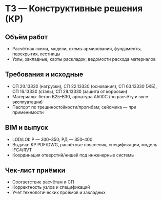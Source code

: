# ТЗ — Конструктивные решения (КР)

## Объём работ
- Расчётная схема, модели, схемы армирования, фундаменты, перекрытия, лестницы
- Узлы, закладные, карты раскладок; ведомости расхода материалов

## Требования и исходные
- СП 20.13330 (нагрузки), СП 22.13330 (основания), СП 63.13330 (ЖБ), СП 16.13330 (сталь), СП 28.13330 (защита от коррозии)
- Материалы: бетон B25–B30, арматура A500C (по расчёту и зоне эксплуатации)
- Паспорт по трещиностойкости/прогибам; сейсмика — при применимости

## BIM и выпуск
- LOD/LOI: Р — 300–350; РД — 350–400
- Выдача: КР PDF/DWG, расчётные пояснения, спецификации, модель IFC4/RVT
- Координация отверстий/нишей под инженерные системы

## Чек‑лист приёмки
- Соответствие расчётам и СП
- Корректность узлов и спецификаций
- Учет технологических проёмов и закладных